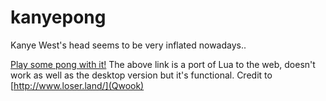 kanyepong
=========

Kanye West's head seems to be very inflated nowadays..

[Play some pong with it!](http://bigredwill.github.io/kanyepong/)
The above link is a port of Lua to the web, doesn't work as well as the desktop version but it's functional.
Credit to [http://www.loser.land/](Qwook)
